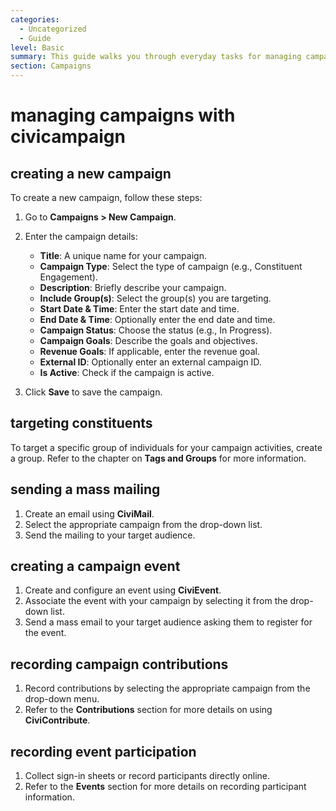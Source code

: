 ```yaml
---
categories:
  - Uncategorized
  - Guide
level: Basic
summary: This guide walks you through everyday tasks for managing campaigns using CiviCampaign, including creating new campaigns, targeting constituents, and recording contributions.
section: Campaigns
---
```


# managing campaigns with civicampaign

## creating a new campaign
To create a new campaign, follow these steps:
1. Go to **Campaigns > New Campaign**.
2. Enter the campaign details:
   - **Title**: A unique name for your campaign.
   - **Campaign Type**: Select the type of campaign (e.g., Constituent Engagement).
   - **Description**: Briefly describe your campaign.
   - **Include Group(s)**: Select the group(s) you are targeting.
   - **Start Date & Time**: Enter the start date and time.
   - **End Date & Time**: Optionally enter the end date and time.
   - **Campaign Status**: Choose the status (e.g., In Progress).
   - **Campaign Goals**: Describe the goals and objectives.
   - **Revenue Goals**: If applicable, enter the revenue goal.
   - **External ID**: Optionally enter an external campaign ID.
   - **Is Active**: Check if the campaign is active.

3. Click **Save** to save the campaign.

## targeting constituents
To target a specific group of individuals for your campaign activities, create a group. Refer to the chapter on **Tags and Groups** for more information.

## sending a mass mailing
1. Create an email using **CiviMail**.
2. Select the appropriate campaign from the drop-down list.
3. Send the mailing to your target audience.

## creating a campaign event
1. Create and configure an event using **CiviEvent**.
2. Associate the event with your campaign by selecting it from the drop-down list.
3. Send a mass email to your target audience asking them to register for the event.

## recording campaign contributions
1. Record contributions by selecting the appropriate campaign from the drop-down menu.
2. Refer to the **Contributions** section for more details on using **CiviContribute**.

## recording event participation
1. Collect sign-in sheets or record participants directly online.
2. Refer to the **Events** section for more details on recording participant information.

